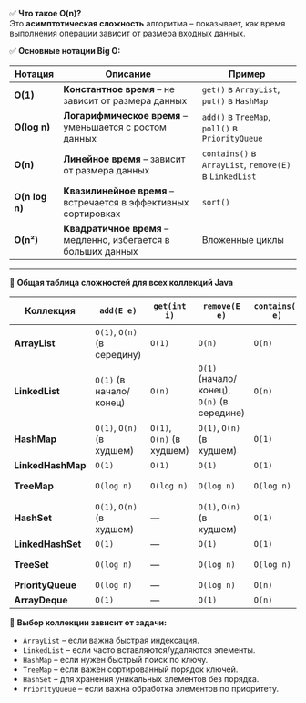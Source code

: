 
✅ **Что такое O(n)?**  
Это **асимптотическая сложность** алгоритма – показывает, как время выполнения операции зависит от размера входных данных.

✅ **Основные нотации Big O:**

| Нотация        | Описание                                                        | Пример                                                 |
| -------------- | --------------------------------------------------------------- | ------------------------------------------------------ |
| **O(1)**       | **Константное время** – не зависит от размера данных            | `get()` в `ArrayList`, `put()` в `HashMap`             |
| **O(log n)**   | **Логарифмическое время** – уменьшается с ростом данных         | `add()` в `TreeMap`, `poll()` в `PriorityQueue`        |
| **O(n)**       | **Линейное время** – зависит от размера данных                  | `contains()` в `ArrayList`, `remove(E)` в `LinkedList` |
| **O(n log n)** | **Квазилинейное время** – встречается в эффективных сортировках | `sort()`                                               |
| **O(n²)**      | **Квадратичное время** – медленно, избегается в больших данных  | Вложенные циклы                                        |

---

🔹 **Общая таблица сложностей для всех коллекций Java**

|Коллекция|`add(E e)`|`get(int i)`|`remove(E e)`|`contains(E e)`|Гарантия порядка|
|---|---|---|---|---|---|
|**ArrayList**|`O(1)`, `O(n)` (в середину)|`O(1)`|`O(n)`|`O(n)`|Да|
|**LinkedList**|`O(1)` (в начало/конец)|`O(n)`|`O(1)` (начало/конец), `O(n)` (в середине)|`O(n)`|Да|
|**HashMap**|`O(1)`, `O(n)` (в худшем)|`O(1)`, `O(n)` (в худшем)|`O(1)`, `O(n)` (в худшем)|`O(1)`|Нет|
|**LinkedHashMap**|`O(1)`|`O(1)`|`O(1)`|`O(1)`|Да|
|**TreeMap**|`O(log n)`|`O(log n)`|`O(log n)`|`O(log n)`|Да (по ключу)|
|**HashSet**|`O(1)`, `O(n)` (в худшем)|—|`O(1)`, `O(n)` (в худшем)|`O(1)`|Нет|
|**LinkedHashSet**|`O(1)`|—|`O(1)`|`O(1)`|Да|
|**TreeSet**|`O(log n)`|—|`O(log n)`|`O(log n)`|Да (по возрастанию)|
|**PriorityQueue**|`O(log n)`|—|`O(log n)`|`O(n)`|Нет|
|**ArrayDeque**|`O(1)`|—|`O(1)`|`O(n)`|Да|

📌 **Выбор коллекции зависит от задачи:**

- `ArrayList` – если важна быстрая индексация.
- `LinkedList` – если часто вставляются/удаляются элементы.
- `HashMap` – если нужен быстрый поиск по ключу.
- `TreeMap` – если важен сортированный порядок ключей.
- `HashSet` – для хранения уникальных элементов без порядка.
- `PriorityQueue` – если важна обработка элементов по приоритету.